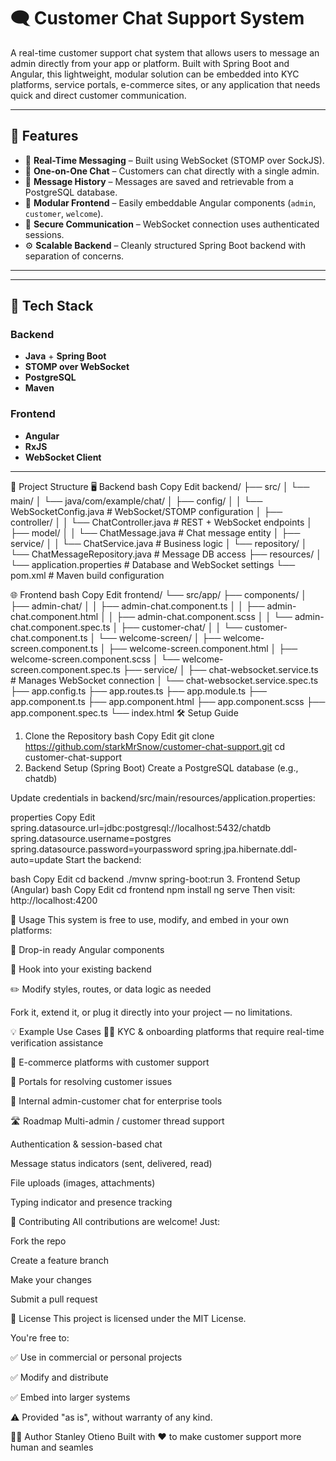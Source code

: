 # 🗨️ Customer Chat Support System

A real-time customer support chat system that allows users to message an admin directly from your app or platform. Built with Spring Boot and Angular, this lightweight, modular solution can be embedded into KYC platforms, service portals, e-commerce sites, or any application that needs quick and direct customer communication.

---

## 🚀 Features

- 🔁 **Real-Time Messaging** – Built using WebSocket (STOMP over SockJS).
- 👥 **One-on-One Chat** – Customers can chat directly with a single admin.
- 💬 **Message History** – Messages are saved and retrievable from a PostgreSQL database.
- 🧩 **Modular Frontend** – Easily embeddable Angular components (`admin`, `customer`, `welcome`).
- 🔐 **Secure Communication** – WebSocket connection uses authenticated sessions.
- ⚙️ **Scalable Backend** – Cleanly structured Spring Boot backend with separation of concerns.

---


---

## 🧱 Tech Stack

### Backend
- **Java** + **Spring Boot**
- **STOMP over WebSocket**
- **PostgreSQL**
- **Maven**

### Frontend
- **Angular**
- **RxJS**
- **WebSocket Client**

---

📁 Project Structure
🖥️ Backend
bash
Copy
Edit
backend/
├── src/
│   └── main/
│       └── java/com/example/chat/
│           ├── config/
│           │   └── WebSocketConfig.java          # WebSocket/STOMP configuration
│           ├── controller/
│           │   └── ChatController.java           # REST + WebSocket endpoints
│           ├── model/
│           │   └── ChatMessage.java              # Chat message entity
│           ├── service/
│           │   └── ChatService.java              # Business logic
│           └── repository/
│               └── ChatMessageRepository.java    # Message DB access
├── resources/
│   └── application.properties                    # Database and WebSocket settings
└── pom.xml                                       # Maven build configuration

🌐 Frontend
bash
Copy
Edit
frontend/
└── src/app/
    ├── components/
    │   ├── admin-chat/
    │   │   ├── admin-chat.component.ts
    │   │   ├── admin-chat.component.html
    │   │   ├── admin-chat.component.scss
    │   │   └── admin-chat.component.spec.ts
    │   ├── customer-chat/
    │   │   └── customer-chat.component.ts
    │   └── welcome-screen/
    │       ├── welcome-screen.component.ts
    │       ├── welcome-screen.component.html
    │       ├── welcome-screen.component.scss
    │       └── welcome-screen.component.spec.ts
    ├── service/
    │   ├── chat-websocket.service.ts             # Manages WebSocket connection
    │   └── chat-websocket.service.spec.ts
    ├── app.config.ts
    ├── app.routes.ts
    ├── app.module.ts
    ├── app.component.ts
    ├── app.component.html
    ├── app.component.scss
    ├── app.component.spec.ts
    └── index.html
🛠️ Setup Guide
1. Clone the Repository
bash
Copy
Edit
git clone https://github.com/starkMrSnow/customer-chat-support.git
cd customer-chat-support
2. Backend Setup (Spring Boot)
Create a PostgreSQL database (e.g., chatdb)

Update credentials in backend/src/main/resources/application.properties:

properties
Copy
Edit
spring.datasource.url=jdbc:postgresql://localhost:5432/chatdb
spring.datasource.username=postgres
spring.datasource.password=yourpassword
spring.jpa.hibernate.ddl-auto=update
Start the backend:

bash
Copy
Edit
cd backend
./mvnw spring-boot:run
3. Frontend Setup (Angular)
bash
Copy
Edit
cd frontend
npm install
ng serve
Then visit: http://localhost:4200

🙌 Usage
This system is free to use, modify, and embed in your own platforms:

🧩 Drop-in ready Angular components

🔌 Hook into your existing backend

✏️ Modify styles, routes, or data logic as needed

Fork it, extend it, or plug it directly into your project — no limitations.

💡 Example Use Cases
👩‍💼 KYC & onboarding platforms that require real-time verification assistance

🛒 E-commerce platforms with customer support

🧾 Portals for resolving customer issues

🏢 Internal admin-customer chat for enterprise tools

🛣️ Roadmap
 Multi-admin / customer thread support

 Authentication & session-based chat

 Message status indicators (sent, delivered, read)

 File uploads (images, attachments)

 Typing indicator and presence tracking

🤝 Contributing
All contributions are welcome! Just:

Fork the repo

Create a feature branch

Make your changes

Submit a pull request

📄 License
This project is licensed under the MIT License.

You're free to:

✅ Use in commercial or personal projects

✅ Modify and distribute

✅ Embed into larger systems

⚠️ Provided "as is", without warranty of any kind.

👨‍💻 Author
Stanley Otieno
Built with ❤️ to make customer support more human and seamles
